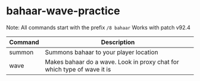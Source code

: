 # bahaar-wave-practice

Note: All commands start with the prefix `/8 bahaar`
Works with patch v92.4


Command | Description
--- | ---
summon | Summons bahaar to your player location
wave | Makes bahaar do a wave. Look in proxy chat for which type of wave it is
